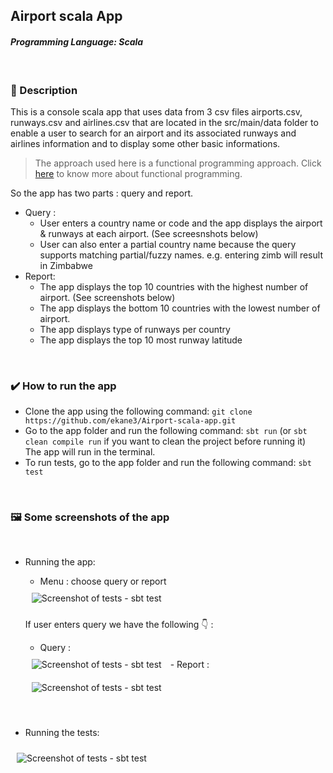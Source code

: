 ## Airport scala App
#### *Programming Language: **Scala***
<br>

### 📖 Description
This is a console scala app that uses data from 3 csv files airports.csv, runways.csv and airlines.csv that are located in the src/main/data folder to enable a user to search for an airport and its associated runways and airlines information and to display some other basic informations.
<br>

> The approach used here is a functional programming approach. Click [here](https://docs.scala-lang.org/overviews/scala-book/functional-programming.html) to know more about functional programming. 

So the app has two parts : query and report.
- Query :  
    - User enters a country name or code and the app displays the airport & runways at each airport. (See screesnshots below)
    - User can also enter a partial country name because the query supports matching partial/fuzzy names. e.g. entering zimb will result in Zimbabwe
- Report:
    - The app displays the top 10 countries with the highest number of airport. (See screenshots below)
    - The app displays the bottom 10 countries with the lowest number of airport.
    - The app displays type of runways per country
    - The app displays the top 10 most runway latitude

<br>

### ✔️ How to run the app
 - Clone the app using the following command: ``git clone https://github.com/ekane3/Airport-scala-app.git``
 - Go to the app folder and run the following command: `` sbt run ``  (or `` sbt clean compile run `` if you want to clean the project before running it)  
 The app will run in the terminal.
 - To run tests, go to the app folder and run the following command: ``sbt test`` 

<br>

### 🖼️ Some screenshots of the app
<br>

- Running the app:  
    - Menu : choose query or report  

    <img src="https://github.com/ekane3/Airport-scala-app/tree/master/src/main/images/capture_menu.png" alt="Screenshot of tests - sbt test" style="margin: 10px;" />  

    If user enters query we have  the following 👇 :

    - Query :  
    <img src="https://github.com/ekane3/Airport-scala-app/tree/master/src/main/images/capture_query.png" alt="Screenshot of tests - sbt test" style="margin: 10px;" />  
    - Report :  
    <img src="https://github.com/ekane3/Airport-scala-app/tree/master/src/main/images/capture_report.png" alt="Screenshot of tests - sbt test" style="margin: 10px;" /> 

<br>

- Running the tests:  

<img src="https://github.com/ekane3/Airport-scala-app/tree/master/src/main/images/capture_test.png" alt="Screenshot of tests - sbt test" style=" margin: 10px;" />
